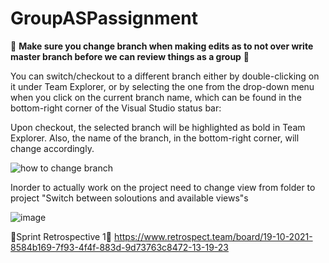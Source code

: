 # GroupASPassignment

👀 **Make sure you change branch when making edits as to not over write master branch before we can review things as a group** 👀



You can switch/checkout to a different branch either by double-clicking on it under Team Explorer, or by selecting the one from the drop-down menu when you click on the current branch name, 
which can be found in the bottom-right corner of the Visual Studio status bar:

Upon checkout, the selected branch will be highlighted as bold in Team Explorer. Also, the name of the branch, in the bottom-right corner, will change accordingly.

![how to change branch](https://www.oreilly.com/library/view/mastering-visual-studio/9781789530094/assets/47e9858d-90da-428c-a464-e9df50a3b56e.png)



Inorder to actually work on the project need to change view from folder to project "Switch between soloutions and available views"s

![image](https://user-images.githubusercontent.com/88696246/135010629-dd3b9c69-319e-4c7d-9f91-934029dcef39.png)


👀Sprint Retrospective 1👀
https://www.retrospect.team/board/19-10-2021-8584b169-7f93-4f4f-883d-9d73763c8472-13-19-23
